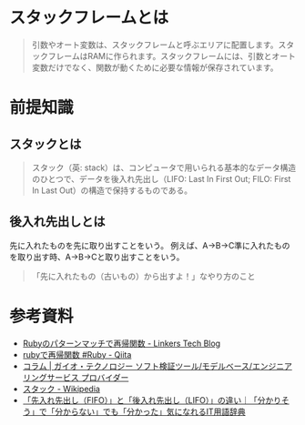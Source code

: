 # スタックフレームとは
> 引数やオート変数は、スタックフレームと呼ぶエリアに配置します。スタックフレームはRAMに作られます。スタックフレームには、引数とオート変数だけでなく、関数が動くために必要な情報が保存されています。

# 前提知識
## スタックとは
> スタック（英: stack）は、コンピュータで用いられる基本的なデータ構造のひとつで、データを後入れ先出し（LIFO: Last In First Out; FILO: First In Last Out）の構造で保持するものである。

## 後入れ先出しとは
先に入れたものを先に取り出すことをいう。
例えば、A→B→C準に入れたものを取り出す時、A→B→Cと取り出すことをいう。

>「先に入れたもの（古いもの）から出すよ！」なやり方のこと

# 参考資料
- [Rubyのパターンマッチで再帰関数 - Linkers Tech Blog](https://linkers.hatenablog.com/entry/2022/06/15/102725)
- [rubyで再帰関数 #Ruby - Qiita](https://qiita.com/pokotyan/items/53e92a21805f651173aa)
- [コラム | ガイオ・テクノロジー ソフト検証ツール/モデルベース/エンジニアリングサービス プロバイダー](https://www.gaio.co.jp/gaioclub/)
- [スタック - Wikipedia](https://ja.wikipedia.org/wiki/%E3%82%B9%E3%82%BF%E3%83%83%E3%82%AF)
- [「先入れ先出し（FIFO）」と「後入れ先出し（LIFO）」の違い｜「分かりそう」で「分からない」でも「分かった」気になれるIT用語辞典](https://wa3.i-3-i.info/diff934data.html)

